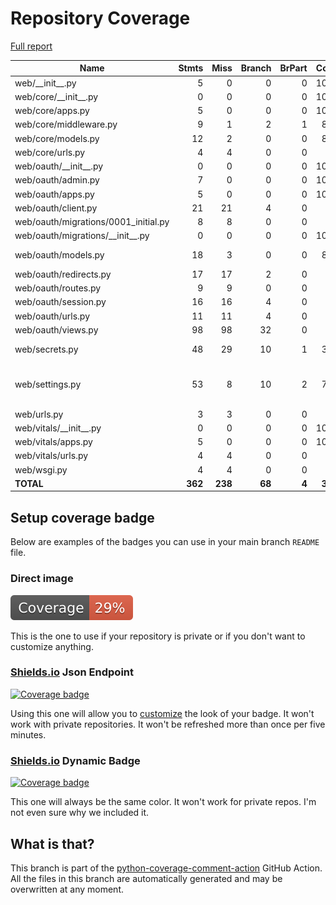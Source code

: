# Repository Coverage

[Full report](https://htmlpreview.github.io/?https://github.com/Office-of-Digital-Services/cdt-ods-disaster-recovery/blob/python-coverage-comment-action-data/htmlcov/index.html)

| Name                                  |    Stmts |     Miss |   Branch |   BrPart |   Cover |   Missing |
|-------------------------------------- | -------: | -------: | -------: | -------: | ------: | --------: |
| web/\_\_init\_\_.py                   |        5 |        0 |        0 |        0 |    100% |           |
| web/core/\_\_init\_\_.py              |        0 |        0 |        0 |        0 |    100% |           |
| web/core/apps.py                      |        5 |        0 |        0 |        0 |    100% |           |
| web/core/middleware.py                |        9 |        1 |        2 |        1 |     82% |        19 |
| web/core/models.py                    |       12 |        2 |        0 |        0 |     83% |     30-31 |
| web/core/urls.py                      |        4 |        4 |        0 |        0 |      0% |       1-7 |
| web/oauth/\_\_init\_\_.py             |        0 |        0 |        0 |        0 |    100% |           |
| web/oauth/admin.py                    |        7 |        0 |        0 |        0 |    100% |           |
| web/oauth/apps.py                     |        5 |        0 |        0 |        0 |    100% |           |
| web/oauth/client.py                   |       21 |       21 |        4 |        0 |      0% |      5-62 |
| web/oauth/migrations/0001\_initial.py |        8 |        8 |        0 |        0 |      0% |      3-15 |
| web/oauth/migrations/\_\_init\_\_.py  |        0 |        0 |        0 |        0 |    100% |           |
| web/oauth/models.py                   |       18 |        3 |        0 |        0 |     83% | 37-38, 41 |
| web/oauth/redirects.py                |       17 |       17 |        2 |        0 |      0% |      1-34 |
| web/oauth/routes.py                   |        9 |        9 |        0 |        0 |      0% |      1-10 |
| web/oauth/session.py                  |       16 |       16 |        4 |        0 |      0% |      1-29 |
| web/oauth/urls.py                     |       11 |       11 |        4 |        0 |      0% |      1-27 |
| web/oauth/views.py                    |       98 |       98 |       32 |        0 |      0% |     1-169 |
| web/secrets.py                        |       48 |       29 |       10 |        1 |     34% |47-82, 86-95 |
| web/settings.py                       |       53 |        8 |       10 |        2 |     75% |42-49, 94->98, 109->112 |
| web/urls.py                           |        3 |        3 |        0 |        0 |      0% |      8-11 |
| web/vitals/\_\_init\_\_.py            |        0 |        0 |        0 |        0 |    100% |           |
| web/vitals/apps.py                    |        5 |        0 |        0 |        0 |    100% |           |
| web/vitals/urls.py                    |        4 |        4 |        0 |        0 |      0% |       1-7 |
| web/wsgi.py                           |        4 |        4 |        0 |        0 |      0% |      8-14 |
|                             **TOTAL** |  **362** |  **238** |   **68** |    **4** | **30%** |           |


## Setup coverage badge

Below are examples of the badges you can use in your main branch `README` file.

### Direct image

[![Coverage badge](https://raw.githubusercontent.com/Office-of-Digital-Services/cdt-ods-disaster-recovery/python-coverage-comment-action-data/badge.svg)](https://htmlpreview.github.io/?https://github.com/Office-of-Digital-Services/cdt-ods-disaster-recovery/blob/python-coverage-comment-action-data/htmlcov/index.html)

This is the one to use if your repository is private or if you don't want to customize anything.

### [Shields.io](https://shields.io) Json Endpoint

[![Coverage badge](https://img.shields.io/endpoint?url=https://raw.githubusercontent.com/Office-of-Digital-Services/cdt-ods-disaster-recovery/python-coverage-comment-action-data/endpoint.json)](https://htmlpreview.github.io/?https://github.com/Office-of-Digital-Services/cdt-ods-disaster-recovery/blob/python-coverage-comment-action-data/htmlcov/index.html)

Using this one will allow you to [customize](https://shields.io/endpoint) the look of your badge.
It won't work with private repositories. It won't be refreshed more than once per five minutes.

### [Shields.io](https://shields.io) Dynamic Badge

[![Coverage badge](https://img.shields.io/badge/dynamic/json?color=brightgreen&label=coverage&query=%24.message&url=https%3A%2F%2Fraw.githubusercontent.com%2FOffice-of-Digital-Services%2Fcdt-ods-disaster-recovery%2Fpython-coverage-comment-action-data%2Fendpoint.json)](https://htmlpreview.github.io/?https://github.com/Office-of-Digital-Services/cdt-ods-disaster-recovery/blob/python-coverage-comment-action-data/htmlcov/index.html)

This one will always be the same color. It won't work for private repos. I'm not even sure why we included it.

## What is that?

This branch is part of the
[python-coverage-comment-action](https://github.com/marketplace/actions/python-coverage-comment)
GitHub Action. All the files in this branch are automatically generated and may be
overwritten at any moment.